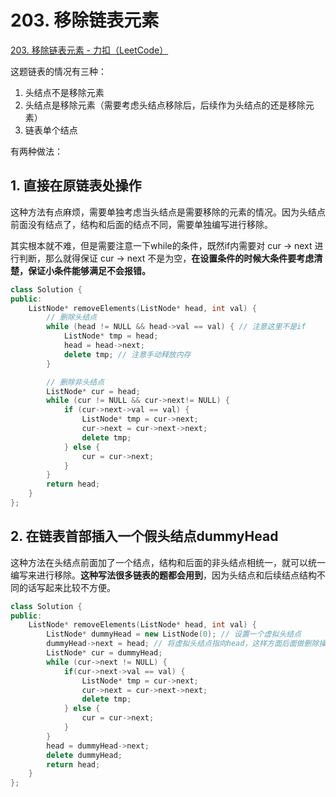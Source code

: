 # 203. 移除链表元素

[203. 移除链表元素 - 力扣（LeetCode）](https://leetcode.cn/problems/remove-linked-list-elements/)

这题链表的情况有三种：

1. 头结点不是移除元素
2. 头结点是移除元素（需要考虑头结点移除后，后续作为头结点的还是移除元素）
3. 链表单个结点

有两种做法：

## 1. 直接在原链表处操作

这种方法有点麻烦，需要单独考虑当头结点是需要移除的元素的情况。因为头结点前面没有结点了，结构和后面的结点不同，需要单独编写进行移除。

其实根本就不难，但是需要注意一下while的条件，既然if内需要对 cur -> next 进行判断，那么就得保证 cur -> next 不是为空，**在设置条件的时候大条件要考虑清楚，保证小条件能够满足不会报错。**

```c++
class Solution {
public:
    ListNode* removeElements(ListNode* head, int val) {
        // 删除头结点
        while (head != NULL && head->val == val) { // 注意这里不是if
            ListNode* tmp = head;
            head = head->next;
            delete tmp; // 注意手动释放内存
        }

        // 删除非头结点
        ListNode* cur = head;
        while (cur != NULL && cur->next!= NULL) {
            if (cur->next->val == val) {
                ListNode* tmp = cur->next;
                cur->next = cur->next->next;
                delete tmp;
            } else {
                cur = cur->next;
            }
        }
        return head;
    }
};
```



## 2. 在链表首部插入一个假头结点dummyHead

这种方法在头结点前面加了一个结点，结构和后面的非头结点相统一，就可以统一编写来进行移除。**这种写法很多链表的题都会用到**，因为头结点和后续结点结构不同的话写起来比较不方便。

```c++
class Solution {
public:
    ListNode* removeElements(ListNode* head, int val) {
        ListNode* dummyHead = new ListNode(0); // 设置一个虚拟头结点
        dummyHead->next = head; // 将虚拟头结点指向head，这样方面后面做删除操作
        ListNode* cur = dummyHead;
        while (cur->next != NULL) {
            if(cur->next->val == val) {
                ListNode* tmp = cur->next;
                cur->next = cur->next->next;
                delete tmp;
            } else {
                cur = cur->next;
            }
        }
        head = dummyHead->next;
        delete dummyHead;
        return head;
    }
};
```